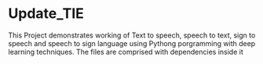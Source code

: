 # Update_TIE
This Project demonstrates working of Text to speech, speech to text, sign to speech and speech to sign language using Pythong porgramming with deep learning techniques.
The files are comprised with dependencies inside it

